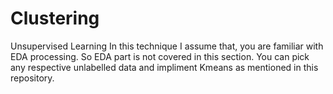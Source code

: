 # Clustering
Unsupervised Learning
In this technique I assume that, you are familiar with EDA processing. So EDA part is not covered in this section.
You can pick any respective unlabelled data and impliment Kmeans as mentioned in this repository. 
